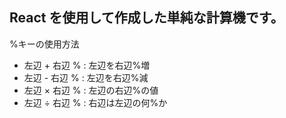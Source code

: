 ## React を使用して作成した単純な計算機です。

%キーの使用方法

- 左辺 + 右辺 % : 左辺を右辺%増
- 左辺 - 右辺 % : 左辺を右辺%減
- 左辺 × 右辺 % : 左辺の右辺%の値
- 左辺 ÷ 右辺 % : 右辺は左辺の何%か
